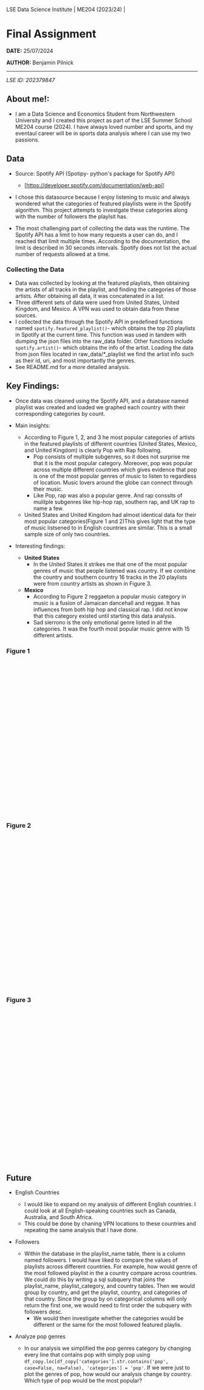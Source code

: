 LSE Data Science Institute | ME204 (2023/24) |

# **Final Assignment**

**DATE:** 25/07/2024

**AUTHOR:** Benjamin Pilnick

-----
_LSE ID: 202379847_

## About me!: 
- I am a Data Science and Economics Student from Northwestern University and I created this project as part of the LSE Summer School ME204 course (2024). I have always loved number and sports, and my eventaul career will be in sports data analysis where I can use my two passions. 

## Data 
- Source: Spotify API (Spotipy- python's package for Spotify API) 
    - [https://developer.spotify.com/documentation/web-api]

- I chose this datasource because I enjoy listening to music and always wondered what the categories of featured playlists were in the Spotify algorithm. This project attempts to investgate these categories along with the number of followers the playlsit has. 

- The most challenging part of collecting the data was the runtime. The Spotify API has a limit to how many requests a user can do, and I reached that limit multiple times. According to the documentation, the limit is described in 30 seconds intervals. Spotify does not list the actual number of requests allowed at a time. 

### Collecting the Data
- Data was collected by looking at the featured playlists, then obtaining the artists of all tracks in the playlist, and finding the categories of those artists. After obtaining all data, it was concatenated in a list. 
- Three different sets of data were used from United States, United Kingdom, and Mexico. A VPN was used to obtain data from these sources. 
- I collected the data through the Spotify API in predefined functions named `spotify.featured_playlist()`- which obtains the top 20 playlists in Spotify at the current time. This function was used in tandem with dumping the json files into the raw_data folder. Other functions include `spotify.artist()`- which obtains the info of the artist. Loading the data from json files located in raw_data/*_playlist we find the artist info such as their id, uri, and most importantly the genres. 
- See README.md for a more detailed analysis. 


## Key Findings: 
- Once data was cleaned using the Spotify API, and a database named playlist was created and loaded we graphed each country with their corresponding categories by count. 
- Main insights: 
    - According to Figure 1, 2, and 3 he most popular categories of artists in the featured playlists of different countries (United States, Mexico, and United Kingdom) is clearly Pop with Rap following. 
        - Pop consists of multiple subgenres, so it does not surprise me that it is the most popular category. Moreover, pop was popular across multiple different countries which gives evidence that pop is one of the most popular genres of music to listen to regardless of location. Music lovers around the globe can connect through their music. 
        - Like Pop, rap was also a popular genre. And rap conssits of mulitple subgenres like hip-hop rap, southern rap, and UK rap to name a few. 
    - United States and United Kingdom had almost identical data for their most popular categories(Figure 1 and 2)This gives light that the type of music listsened to in English countries are similar. This is a small sample size of only two countries. 

- Interesting findings: 
    - __United States__ 
        - In the United States it strikes me that one of the most popular genres of music that people listened was country. If we combine the country and southern country 16 tracks in the 20 playlists were from country artists as shown in Figure 3. 
    - __Mexico__ 
        - According to Figure 2 reggaeton a popular music category in music is a fusion of Jamaican dancehall and reggae. It has influences from both hip hop and classical rap. I did not know that this category existed until starting this data analysis. 
        - Sad sierrono is the only emotional genre listed in all the categories. It was the fourth most popular music genre with 15 different artists.
### Figure 1
<iframe src='about:blank' style='border:none !important;' width='600' height='400' srcdoc="&lt;html lang=&quot;en&quot;>
   &lt;head>
       &lt;meta charset=&quot;UTF-8&quot;>
       &lt;style> html, body { margin: 0; overflow: hidden; } &lt;/style>
       &lt;script type=&quot;text/javascript&quot; data-lets-plot-script=&quot;library&quot; src=&quot;https://cdn.jsdelivr.net/gh/JetBrains/lets-plot@v4.3.3/js-package/distr/lets-plot.min.js&quot;>&lt;/script>
   &lt;/head>
   &lt;body>
          &lt;div id=&quot;5D5jyv&quot;>&lt;/div>
   &lt;script type=&quot;text/javascript&quot; data-lets-plot-script=&quot;plot&quot;>
       var plotSpec={
&quot;data&quot;:{
&quot;category&quot;:[&quot;pop&quot;,&quot;rap&quot;,&quot;urbano latino&quot;,&quot;reggaeton&quot;,&quot;sad sierreno&quot;,&quot;corrido&quot;,&quot;sierreno&quot;,&quot;musica mexicana&quot;,&quot;corridos tumbados&quot;,&quot;norteno&quot;,&quot;reggaeton colombiano&quot;,&quot;argentine hip hop&quot;,&quot;reggaeton flow&quot;,&quot;banda&quot;,&quot;musica chihuahuense&quot;,&quot;urbano mexicano&quot;],
&quot;count&quot;:[96.0,50.0,17.0,15.0,14.0,13.0,13.0,12.0,12.0,11.0,10.0,10.0,9.0,9.0,8.0,7.0]
},
&quot;mapping&quot;:{
},
&quot;data_meta&quot;:{
},
&quot;guides&quot;:{
&quot;fill&quot;:&quot;none&quot;
},
&quot;ggtitle&quot;:{
&quot;text&quot;:&quot;Featured Playlist of Mexico by Genre&quot;
},
&quot;theme&quot;:{
&quot;axis_title_x&quot;:{
&quot;size&quot;:20.0,
&quot;blank&quot;:false
},
&quot;axis_title_y&quot;:{
&quot;size&quot;:20.0,
&quot;blank&quot;:false
},
&quot;plot_title&quot;:{
&quot;face&quot;:&quot;bold&quot;,
&quot;size&quot;:18.0,
&quot;hjust&quot;:0.1,
&quot;blank&quot;:false
}
},
&quot;kind&quot;:&quot;plot&quot;,
&quot;scales&quot;:[{
&quot;name&quot;:&quot;Count&quot;,
&quot;aesthetic&quot;:&quot;y&quot;
},{
&quot;name&quot;:&quot;Category&quot;,
&quot;aesthetic&quot;:&quot;x&quot;
}],
&quot;layers&quot;:[{
&quot;geom&quot;:&quot;bar&quot;,
&quot;stat&quot;:&quot;identity&quot;,
&quot;mapping&quot;:{
&quot;x&quot;:&quot;category&quot;,
&quot;y&quot;:&quot;count&quot;,
&quot;fill&quot;:&quot;category&quot;
},
&quot;data_meta&quot;:{
},
&quot;data&quot;:{
}
}],
&quot;metainfo_list&quot;:[]
};
       var plotContainer = document.getElementById(&quot;5D5jyv&quot;);
       LetsPlot.buildPlotFromProcessedSpecs(plotSpec, -1, -1, plotContainer);
   &lt;/script>
   &lt;/body>
&lt;/html>"></iframe>

### Figure 2 
<iframe src='about:blank' style='border:none !important;' width='600' height='400' srcdoc="&lt;html lang=&quot;en&quot;>
   &lt;head>
       &lt;meta charset=&quot;UTF-8&quot;>
       &lt;style> html, body { margin: 0; overflow: hidden; } &lt;/style>
       &lt;script type=&quot;text/javascript&quot; data-lets-plot-script=&quot;library&quot; src=&quot;https://cdn.jsdelivr.net/gh/JetBrains/lets-plot@v4.3.3/js-package/distr/lets-plot.min.js&quot;>&lt;/script>
   &lt;/head>
   &lt;body>
          &lt;div id=&quot;U664l3&quot;>&lt;/div>
   &lt;script type=&quot;text/javascript&quot; data-lets-plot-script=&quot;plot&quot;>
       var plotSpec={
&quot;data&quot;:{
&quot;category&quot;:[&quot;pop&quot;,&quot;rap&quot;,&quot;r&amp;b&quot;,&quot;hip hop&quot;,&quot;big room&quot;,&quot;edm&quot;,&quot;house&quot;,&quot;uk dance&quot;],
&quot;count&quot;:[151.0,57.0,9.0,8.0,7.0,7.0,6.0,6.0]
},
&quot;mapping&quot;:{
},
&quot;data_meta&quot;:{
},
&quot;guides&quot;:{
&quot;fill&quot;:&quot;none&quot;
},
&quot;ggtitle&quot;:{
&quot;text&quot;:&quot;Featured Playlist of United Kingdom by Genre&quot;
},
&quot;theme&quot;:{
&quot;axis_title_x&quot;:{
&quot;size&quot;:20.0,
&quot;blank&quot;:false
},
&quot;axis_title_y&quot;:{
&quot;size&quot;:20.0,
&quot;blank&quot;:false
},
&quot;plot_title&quot;:{
&quot;face&quot;:&quot;bold&quot;,
&quot;size&quot;:18.0,
&quot;hjust&quot;:0.1,
&quot;blank&quot;:false
}
},
&quot;kind&quot;:&quot;plot&quot;,
&quot;scales&quot;:[{
&quot;name&quot;:&quot;Count&quot;,
&quot;aesthetic&quot;:&quot;y&quot;
},{
&quot;name&quot;:&quot;Category&quot;,
&quot;aesthetic&quot;:&quot;x&quot;
}],
&quot;layers&quot;:[{
&quot;geom&quot;:&quot;bar&quot;,
&quot;stat&quot;:&quot;identity&quot;,
&quot;mapping&quot;:{
&quot;x&quot;:&quot;category&quot;,
&quot;y&quot;:&quot;count&quot;,
&quot;fill&quot;:&quot;category&quot;
},
&quot;data_meta&quot;:{
},
&quot;data&quot;:{
}
}],
&quot;metainfo_list&quot;:[]
};
       var plotContainer = document.getElementById(&quot;U664l3&quot;);
       LetsPlot.buildPlotFromProcessedSpecs(plotSpec, -1, -1, plotContainer);
   &lt;/script>
   &lt;/body>
&lt;/html>"></iframe>

### Figure 3
<iframe src='about:blank' style='border:none !important;' width='600' height='400' srcdoc="&lt;html lang=&quot;en&quot;>
   &lt;head>
       &lt;meta charset=&quot;UTF-8&quot;>
       &lt;style> html, body { margin: 0; overflow: hidden; } &lt;/style>
       &lt;script type=&quot;text/javascript&quot; data-lets-plot-script=&quot;library&quot; src=&quot;https://cdn.jsdelivr.net/gh/JetBrains/lets-plot@v4.3.3/js-package/distr/lets-plot.min.js&quot;>&lt;/script>
   &lt;/head>
   &lt;body>
          &lt;div id=&quot;IuPodu&quot;>&lt;/div>
   &lt;script type=&quot;text/javascript&quot; data-lets-plot-script=&quot;plot&quot;>
       var plotSpec={
&quot;data&quot;:{
&quot;category&quot;:[&quot;pop&quot;,&quot;rap&quot;,&quot;r&amp;b&quot;,&quot;contemporary country&quot;,&quot;hip hop&quot;,&quot;alt z&quot;,&quot;country&quot;,&quot;bronx drill&quot;,&quot;alternative r&amp;b&quot;,&quot;atl hip hop&quot;,&quot;classic oklahoma country&quot;,&quot;modern rock&quot;,&quot;urban contemporary&quot;,&quot;detroit hip hop&quot;,&quot;modern country rock&quot;,&quot;country road&quot;,&quot;tennessee hip hop&quot;,&quot;southern hip hop&quot;,&quot;conscious hip hop&quot;],
&quot;count&quot;:[142.0,99.0,10.0,9.0,8.0,7.0,7.0,7.0,7.0,6.0,6.0,6.0,6.0,6.0,6.0,6.0,6.0,6.0,6.0]
},
&quot;mapping&quot;:{
},
&quot;data_meta&quot;:{
},
&quot;guides&quot;:{
&quot;fill&quot;:&quot;none&quot;
},
&quot;ggtitle&quot;:{
&quot;text&quot;:&quot;Featured Playlist of United States by Genre&quot;
},
&quot;theme&quot;:{
&quot;axis_title_x&quot;:{
&quot;size&quot;:20.0,
&quot;blank&quot;:false
},
&quot;axis_title_y&quot;:{
&quot;size&quot;:20.0,
&quot;blank&quot;:false
},
&quot;plot_title&quot;:{
&quot;face&quot;:&quot;bold&quot;,
&quot;size&quot;:18.0,
&quot;hjust&quot;:0.1,
&quot;blank&quot;:false
}
},
&quot;kind&quot;:&quot;plot&quot;,
&quot;scales&quot;:[{
&quot;name&quot;:&quot;Count&quot;,
&quot;aesthetic&quot;:&quot;y&quot;
},{
&quot;name&quot;:&quot;Category&quot;,
&quot;aesthetic&quot;:&quot;x&quot;
}],
&quot;layers&quot;:[{
&quot;geom&quot;:&quot;bar&quot;,
&quot;stat&quot;:&quot;identity&quot;,
&quot;mapping&quot;:{
&quot;x&quot;:&quot;category&quot;,
&quot;y&quot;:&quot;count&quot;,
&quot;fill&quot;:&quot;category&quot;
},
&quot;data_meta&quot;:{
},
&quot;data&quot;:{
}
}],
&quot;metainfo_list&quot;:[]
};
       var plotContainer = document.getElementById(&quot;IuPodu&quot;);
       LetsPlot.buildPlotFromProcessedSpecs(plotSpec, -1, -1, plotContainer);
   &lt;/script>
   &lt;/body>
&lt;/html>"></iframe>


## Future 
- English Countries 
    - I would like to expand on my analysis of different English countries. I could look at all English-speaking countries such as Canada, Australia, and South Africa. 
    - This could be done by chaning VPN locations to these countries and repeating the same analysis that I have done. 

- Followers
    - Within the database in the playlist_name table, there is a column named followers. I would have liked to compare the values of playlists across different countries. For example, how would genre of the most followed playlist in the a country compare across countries. We could do this by writing a sql subquery that joins the playlist_name, playlist_category, and country tables. Then we would group by country, and get the playlist, country, and categories of that country. Since the group by on categorical columns will only return the first one, we would need to first order the subquery with followers desc. 
        - We would then investigate whether the categories would be different or the same for the most followed featured playlis. 

- Analyze pop genres
    - In our analysis we simplified the pop genres category by changing every line that contains pop with simply pop using `df_copy.loc[df_copy['categories'].str.contains('pop', case=False, na=False), 'categories'] = 'pop'`. If we were just to plot the genres of pop, how would our analysis change by country. Which type of pop would be the most popular? 


